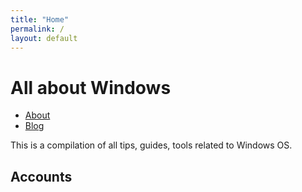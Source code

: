 ```yaml
---
title: "Home"
permalink: /
layout: default
---
```


# All about Windows

- [About](about.html)
- [Blog](blog.html)

This is a compilation of all tips, guides, tools related to Windows OS.

## Accounts
